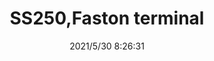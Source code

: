 ﻿---
layout: post 
title: SS250,Faston terminal
tags: 
categories: housing-terminal
overview: SS250, Faston Terminal
series: FA
part_number: 0502-1
thumb_img: 
small_img: static/202105/502-20210530.jpg
date: 2021/5/30 8:26:31
---



